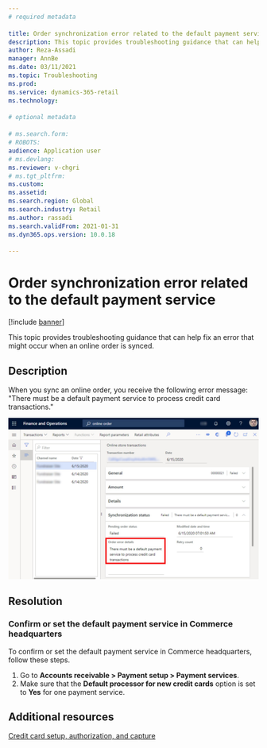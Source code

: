 ```yaml
---
# required metadata

title: Order synchronization error related to the default payment service
description: This topic provides troubleshooting guidance that can help fix an error that might occur when an online order is synced.
author: Reza-Assadi
manager: AnnBe
ms.date: 03/11/2021
ms.topic: Troubleshooting
ms.prod: 
ms.service: dynamics-365-retail
ms.technology: 

# optional metadata

# ms.search.form: 
# ROBOTS: 
audience: Application user
# ms.devlang: 
ms.reviewer: v-chgri
# ms.tgt_pltfrm: 
ms.custom: 
ms.assetid: 
ms.search.region: Global
ms.search.industry: Retail
ms.author: rassadi
ms.search.validFrom: 2021-01-31
ms.dyn365.ops.version: 10.0.18

---
```


# Order synchronization error related to the default payment service

[!include [banner](../../includes/banner.md)]

This topic provides troubleshooting guidance that can help fix an error that might occur when an online order is synced.

## Description

When you sync an online order, you receive the following error message: "There must be a default payment service to process credit card transactions."

![Missing default payment service error](media/default-payment-method-error.jpg)

## Resolution

### Confirm or set the default payment service in Commerce headquarters

To confirm or set the default payment service in Commerce headquarters, follow these steps.

1. Go to **Accounts receivable \> Payment setup \> Payment services**.
1. Make sure that the **Default processor for new credit cards** option is set to **Yes** for one payment service.

## Additional resources

[Credit card setup, authorization, and capture](https://docs.microsoft.com/dynamics365/finance/accounts-receivable/credit-card-authorizations)
